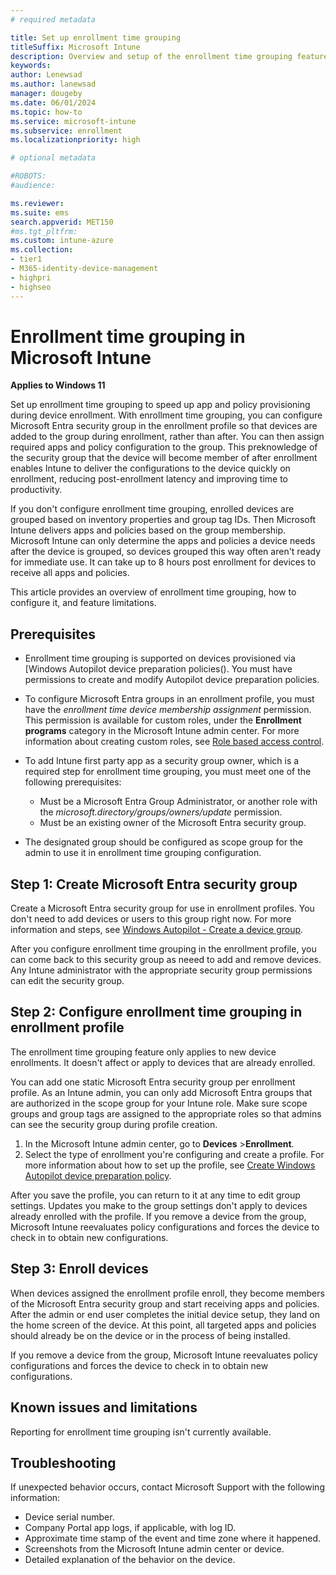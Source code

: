 ```yaml
---
# required metadata

title: Set up enrollment time grouping    
titleSuffix: Microsoft Intune 
description: Overview and setup of the enrollment time grouping feature in Microsoft Intune. 
keywords:
author: Lenewsad
ms.author: lanewsad
manager: dougeby
ms.date: 06/01/2024
ms.topic: how-to
ms.service: microsoft-intune
ms.subservice: enrollment
ms.localizationpriority: high

# optional metadata

#ROBOTS:
#audience:

ms.reviewer: 
ms.suite: ems
search.appverid: MET150
#ms.tgt_pltfrm:
ms.custom: intune-azure
ms.collection:
- tier1
- M365-identity-device-management
- highpri
- highseo
---
```


# Enrollment time grouping in Microsoft Intune        

**Applies to Windows 11**  

Set up enrollment time grouping to speed up app and policy provisioning during device enrollment. With enrollment time grouping, you can configure Microsoft Entra security group in the enrollment profile so that devices are added to the group during enrollment, rather than after. You can then assign required apps and policy configuration to the group. This preknowledge of the security group that the device will become member of after enrollment enables Intune to deliver the configurations to the device quickly on enrollment, reducing post-enrollment latency and improving time to productivity.  

If you don't configure enrollment time grouping, enrolled devices are grouped based on inventory properties and group tag IDs. Then Microsoft Intune delivers apps and policies based on the group membership. Microsoft Intune can only determine the apps and policies a device needs after the device is grouped, so devices grouped this way often aren't ready for immediate use. It can take up to 8 hours post enrollment for devices to receive all apps and policies.

This article provides an overview of enrollment time grouping, how to configure it, and feature limitations.  

## Prerequisites

* Enrollment time grouping is supported on devices provisioned via [Windows Autopilot device preparation policies(). You must have permissions to create and modify Autopilot device preparation policies.
  
* To configure Microsoft Entra groups in an enrollment profile, you must have the *enrollment time device membership assignment* permission. This permission is available for custom roles, under the **Enrollment programs** category in the Microsoft Intune admin center. For more information about creating custom roles, see [Role based access control](../fundamentals/role-based-access-control.md#custom-roles).
  
* To add Intune first party app as a security group owner, which is a required step for enrollment time grouping, you must meet one of the following prerequisites:  
  * Must be a Microsoft Entra Group Administrator, or another role with the *microsoft.directory/groups/owners/update* permission.
  * Must be an existing owner of the Microsoft Entra security group.
    
* The designated group should be configured as scope group for the admin to use it in enrollment time grouping configuration.

## Step 1: Create Microsoft Entra security group  

Create a Microsoft Entra security group for use in enrollment profiles. You don't need to add devices or users to this group right now. For more information and steps, see [Windows Autopilot - Create a device group](/autopilot/device-preparation/tutorial/user-driven/entra-join-device-group#create-a-device-group). 

After you configure enrollment time grouping in the enrollment profile, you can come back to this security group as neeed to add and remove devices. Any Intune administrator with the appropriate security group permissions can edit the security group.  

## Step 2: Configure enrollment time grouping in enrollment profile 

The enrollment time grouping feature only applies to new device enrollments. It doesn't affect or apply to devices that are already enrolled. 

You can add one static Microsoft Entra security group per enrollment profile. As an Intune admin, you can only add Microsoft Entra groups that are authorized in the scope group for your Intune role. Make sure scope groups and group tags are assigned to the appropriate roles so that admins can see the security group during profile creation. 

1. In the Microsoft Intune admin center, go to **Devices** >**Enrollment**.  
1. Select the type of enrollment you're configuring and create a profile. For more information about how to set up the profile, see [Create Windows Autopilot device preparation policy](/autopilot/device-preparation/tutorial/user-driven/entra-join-autopilot-policy).  

After you save the profile, you can return to it at any time to edit group settings.  Updates you make to the group settings don't apply to devices already enrolled with the profile. If you remove a device from the group, Microsoft Intune reevaluates policy configurations and forces the device to check in to obtain new configurations. 

## Step 3: Enroll devices  

When devices assigned the enrollment profile enroll, they become members of the Microsoft Entra security group and start receiving apps and policies. After the admin or end user completes the initial device setup, they land on the home screen of the device. At this point, all targeted apps and policies should already be on the device or in the process of being installed.  

If you remove a device from the group, Microsoft Intune reevaluates policy configurations and forces the device to check in to obtain new configurations.

## Known issues and limitations  

Reporting for enrollment time grouping isn't currently available.  

## Troubleshooting 

If unexpected behavior occurs, contact Microsoft Support with the following information: 

- Device serial number.   
- Company Portal app logs, if applicable, with log ID.  
- Approximate time stamp of the event and time zone where it happened. 
- Screenshots from the Microsoft Intune admin center or device.    
- Detailed explanation of the behavior on the device. 
